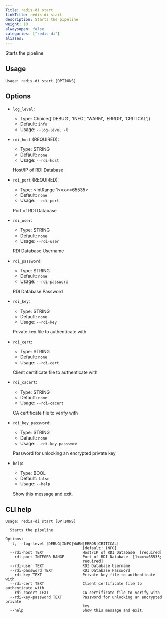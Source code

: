 ```yaml
---
Title: redis-di start
linkTitle: redis-di start
description: Starts the pipeline 
weight: 10
alwaysopen: false
categories: ["redis-di"]
aliases:
---
```



Starts the pipeline

## Usage

```
Usage: redis-di start [OPTIONS]
```

## Options
* `log_level`: 
  * Type: Choice(['DEBUG', 'INFO', 'WARN', 'ERROR', 'CRITICAL']) 
  * Default: `info`
  * Usage: `--log-level
-l`

  


* `rdi_host` (REQUIRED): 
  * Type: STRING 
  * Default: `none`
  * Usage: `--rdi-host`

  Host/IP of RDI Database


* `rdi_port` (REQUIRED): 
  * Type: <IntRange 1<=x<=65535> 
  * Default: `none`
  * Usage: `--rdi-port`

  Port of RDI Database


* `rdi_user`: 
  * Type: STRING 
  * Default: `none`
  * Usage: `--rdi-user`

  RDI Database Username


* `rdi_password`: 
  * Type: STRING 
  * Default: `none`
  * Usage: `--rdi-password`

  RDI Database Password


* `rdi_key`: 
  * Type: STRING 
  * Default: `none`
  * Usage: `--rdi-key`

  Private key file to authenticate with


* `rdi_cert`: 
  * Type: STRING 
  * Default: `none`
  * Usage: `--rdi-cert`

  Client certificate file to authenticate with


* `rdi_cacert`: 
  * Type: STRING 
  * Default: `none`
  * Usage: `--rdi-cacert`

  CA certificate file to verify with


* `rdi_key_password`: 
  * Type: STRING 
  * Default: `none`
  * Usage: `--rdi-key-password`

  Password for unlocking an encrypted private key


* `help`: 
  * Type: BOOL 
  * Default: `false`
  * Usage: `--help`

  Show this message and exit.



## CLI help

```
Usage: redis-di start [OPTIONS]

  Starts the pipeline

Options:
  -l, --log-level [DEBUG|INFO|WARN|ERROR|CRITICAL]
                                  [default: INFO]
  --rdi-host TEXT                 Host/IP of RDI Database  [required]
  --rdi-port INTEGER RANGE        Port of RDI Database  [1<=x<=65535;
                                  required]
  --rdi-user TEXT                 RDI Database Username
  --rdi-password TEXT             RDI Database Password
  --rdi-key TEXT                  Private key file to authenticate with
  --rdi-cert TEXT                 Client certificate file to authenticate with
  --rdi-cacert TEXT               CA certificate file to verify with
  --rdi-key-password TEXT         Password for unlocking an encrypted private
                                  key
  --help                          Show this message and exit.
```
